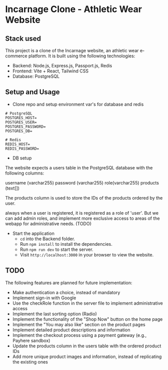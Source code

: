 # Incarnage Clone - Athletic Wear Website

## Stack used

This project is a clone of the Incarnage website, an athletic wear e-commerce platform. It is built using the following technologies:

- Backend: Node.js, Express.js, Passport.js, Redis
- Frontend: Vite + React, Tailwind CSS
- Database: PostgreSQL

## Setup and Usage

- Clone repo and setup environment var's for database and redis

```
# PostgreSQL
POSTGRES_HOST=
POSTGRES_USER=
POSTGRES_PASSWORD=
POSTGRES_DB=

# Redis
REDIS_HOST=
REDIS_PASSWORD=
```

- DB setup

The website expects a users table in the PostgreSQL database with the following columns:

username (varchar255)
password (varchar255)
role(varchar255)
products (text[])

The products column is used to store the IDs of the products ordered by the user.

always when a user is registered, it is registered as a role of 'user'. 
But we can add admin roles, and implement more exclusive access to areas of the webapp for administrative needs. (TODO)

- Start the application
    - `cd` into the Backend folder.
    - Run `npm install` to install the dependencies.
    - Run `npm run dev` to start the server.
    - Visit `http://localhost:3000` in your browser to view the website.


## TODO

The following features are planned for future implementation:

- Make authentication a choice, instead of mandatory
- Implement sign-in with Google
- Use the checkRole function in the server file to implement administrative access
- Implement the last sorting option (Radio)
- Implement the functionality of the "Shop Now" button on the home page
- Implement the "You may also like" section on the product pages
- Implement detailed product descriptions and information
- Implement the checkout process using a payment gateway (e.g., Payhere sandbox)
- Update the products column in the users table with the ordered product IDs
- Add more unique product images and information, instead of replicating the existing ones
